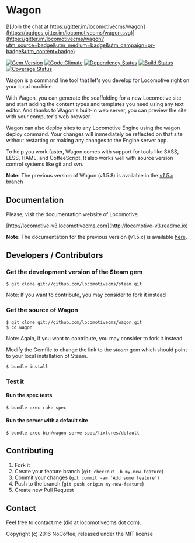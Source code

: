 # Wagon

[![Join the chat at https://gitter.im/locomotivecms/wagon](https://badges.gitter.im/locomotivecms/wagon.svg)](https://gitter.im/locomotivecms/wagon?utm_source=badge&utm_medium=badge&utm_campaign=pr-badge&utm_content=badge)

[![Gem Version](https://badge.fury.io/rb/locomotivecms_wagon.svg)](http://badge.fury.io/rb/locomotivecms_wagon) [![Code Climate](https://codeclimate.com/github/locomotivecms/wagon/badges/gpa.svg)](https://codeclimate.com/github/locomotivecms/wagon) [![Dependency Status](https://gemnasium.com/locomotivecms/wagon.png)](https://gemnasium.com/locomotivecms/wagon) [![Build Status](https://travis-ci.org/locomotivecms/wagon.svg?branch=master)](https://travis-ci.org/locomotivecms/wagon) [![Coverage Status](https://coveralls.io/repos/locomotivecms/wagon/badge.svg?branch=master)](https://coveralls.io/r/locomotivecms/wagon?branch=master)

Wagon is a command line tool that let's you develop for Locomotive right on your local machine.

With Wagon, you can generate the scaffolding for a new Locomotive site and start adding the content types and templates you need using any text editor. And thanks to Wagon's built-in web server, you can preview the site with your computer's web browser.

Wagon can also deploy sites to any Locomotive Engine using the wagon deploy command. Your changes will immediately be reflected on that site without restarting or making any changes to the Engine server app.

To help you work faster, Wagon comes with support for tools like SASS, LESS, HAML, and CoffeeScript. It also works well with source version control systems like git and svn.

**Note:** The previous version of Wagon (v1.5.8) is available in the *[v1.5.x](https://github.com/locomotivecms/wagon/tree/v1.5.x)* branch

## Documentation

Please, visit the documentation website of Locomotive.

  [http://locomotive-v3.locomotivecms.com](http://locomotive-v3.readme.io)

**Note:** The documentation for the previous version (v1.5.x) is available [here](http://doc.locomotivecms.com).

## Developers / Contributors

### Get the development version of the Steam gem

    $ git clone git://github.com/locomotivecms/steam.git

  Note: If you want to contribute, you may consider to fork it instead

### Get the source of Wagon

    $ git clone git://github.com/locomotivecms/wagon.git
    $ cd wagon

  Note: Again, if you want to contribute, you may consider to fork it instead

  Modify the Gemfile to change the link to the *steam* gem which should point to your local installation of Steam.

    $ bundle install

### Test it

#### Run the spec tests

    $ bundle exec rake spec

#### Run the server with a default site

    $ bundle exec bin/wagon serve spec/fixtures/default

## Contributing

1. Fork it
2. Create your feature branch (`git checkout -b my-new-feature`)
3. Commit your changes (`git commit -am 'Add some feature'`)
4. Push to the branch (`git push origin my-new-feature`)
5. Create new Pull Request

## Contact

Feel free to contact me (did at locomotivecms dot com).

Copyright (c) 2016 NoCoffee, released under the MIT license
